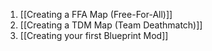 1. [[Creating a FFA Map (Free-For-All)]]
2. [[Creating a TDM Map (Team Deathmatch)]]
3. [[Creating your first Blueprint Mod]]






